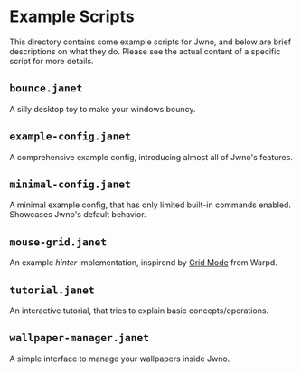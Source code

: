 # Example Scripts

This directory contains some example scripts for Jwno, and below
are brief descriptions on what they do. Please see the actual content
of a specific script for more details.

## `bounce.janet`

A silly desktop toy to make your windows bouncy.

## `example-config.janet`

A comprehensive example config, introducing almost all of Jwno's
features.

## `minimal-config.janet`

A minimal example config, that has only limited built-in commands
enabled. Showcases Jwno's default behavior.

## `mouse-grid.janet`

An example *hinter* implementation, inspirend by [Grid Mode](https://github.com/rvaiya/warpd#grid-mode-alt-meta-g)
from Warpd.

## `tutorial.janet`

An interactive tutorial, that tries to explain basic concepts/operations.

## `wallpaper-manager.janet`

A simple interface to manage your wallpapers inside Jwno.
